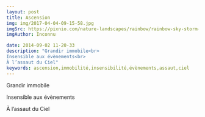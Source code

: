 ```yaml
---
layout: post
title: Ascension
img: img/2017-04-04-09-15-58.jpg
imgSrc: https://pixnio.com/nature-landscapes/rainbow/rainbow-sky-storm-clouds-dark-rain
imgAuthor: Inconnu

date: 2014-09-02 11-20-33
description: "Grandir immobile<br>
Insensible aux évènements<br>
À l’assaut du Ciel"
keywords: ascension,immobilité,insensibilité,évènements,assaut,ciel
---
```

Grandir immobile

Insensible aux évènements

À l’assaut du Ciel
